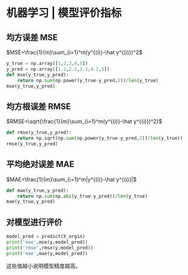 # 机器学习 | 模型评价指标
## 均方误差 MSE
$MSE=\frac{1}{m}\sum_{i=1}^m(y^{(i)}-\hat y^{(i)})^2$
```python
y_true = np.array([1,2,3,4,5])
y_pred = np.array([1.1,2.2,3.1,4.2,5])
def mse(y_true,y_pred):
    return np.sum(np.power(y_true-y_pred,2))/len(y_true)
mse(y_true,y_pred)
```
## 均方根误差 RMSE
$RMSE=\sqrt{\frac{1}{m}\sum_{i=1}^m(y^{(i)}-\hat y^{(i)})^2}$
```python
def rmse(y_true,y_pred):
    return np.sqrt(np.sum(np.power(y_true-y_pred,2))/len(y_true))
rmse(y_true,y_pred)
```
## 平均绝对误差 MAE
$MAE=\frac{1}{m}\sum_{i=1}^m|y^{(i)}-\hat y^{(i)}|$
```python
def mae(y_true,y_pred):
    return np.sum(np.abs(y_true-y_pred))/len(y_true)
mae(y_true,y_pred)
```
## 对模型进行评价
```python
model_pred = predict(X_orgin)
print('mse',mse(y,model_pred))
print('rmse',rmse(y,model_pred))
print('mae',mae(y,model_pred))
```
这些值越小说明模型精度越高。